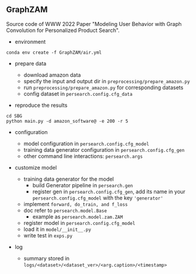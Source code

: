 ## GraphZAM

Source code of WWW 2022 Paper "Modeling User Behavior with Graph Convolution for Personalized Product Search".

- environment
```shell script
conda env create -f GraphZAM/air.yml
```

- prepare data
  - download amazon data 
  - specify the input and output dir in `preprocessing/prepare_amazon.py`
  - run `preprocessing/prepare_amazon.py` for corresponding datasets
  - config dataset in `persearch.config.cfg_data` 

- reproduce the results
```shell script
cd SBG
python main.py -d amazon_software@ -e 200 -r 5
```


- configuration
    - model configuration in `persearch.config.cfg_model`
    - training data generator configuration in `persearch.config.cfg_gen`  
    - other command line interactions: `persearch.args`

- customize model
    - training data generator for the model
        - build Generator pipeline in `persearch.gen`
        - register gen in `persearch.config.cfg_gen`, add its name in your 
            `persearch.config.cfg_model` with the key `'generator'`
    - implement `forward, do_train, and f_loss`
    - doc refer to `persearch.model.Base`
        - example as `persearch.model.zam.ZAM`
    - register model in `persearch.config.cfg_model`
    - load it in `model/__init__.py`
    - write test in `exps.py`
    
- log
    - summary stored in `logs/<dataset>/<dataset_ver>/<arg.caption>/<timestamp>`
